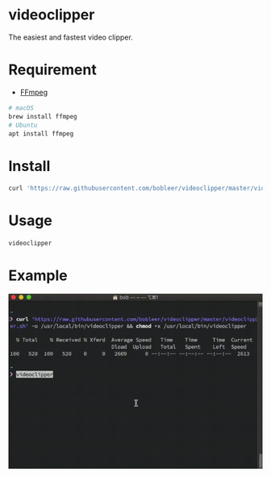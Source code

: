 # videoclipper
The easiest and fastest video clipper.

# Requirement
* [FFmpeg](http://ffmpeg.org/download.html)
```sh
# macOS
brew install ffmpeg
# Ubuntu
apt install ffmpeg
```

# Install
```sh
curl 'https://raw.githubusercontent.com/bobleer/videoclipper/master/videoclipper.sh' -o /usr/local/bin/videoclipper && chmod +x /usr/local/bin/videoclipper
```

# Usage
```sh
videoclipper
```

# Example
![](https://github.com/bobleer/videoclipper/raw/master/Example.gif)

